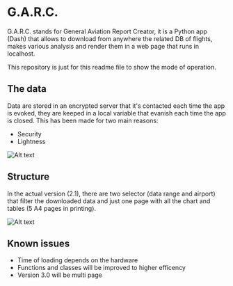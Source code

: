# G.A.R.C.

G.A.R.C. stands for General Aviation Report Creator, it is a Python app (Dash) that allows to download from anywhere the related DB of flights, makes various analysis and render them in a web page that runs in localhost.

This repository is just for this readme file to show the mode of operation.

## The data
Data are stored in an encrypted server that it's contacted each time the app is evoked, they are keeped in a local variable that evanish each time the app is closed.
This has been made for two main reasons:
- Security
- Lightness


![Alt text](https://github.com/MaurizioCarrara/GARC-Public-/blob/main/GIFs/downloadDB.gif)



## Structure
In the actual version (2.1), there are two selector (data range and airport) that filter the downloaded data and just one page with all the chart and tables (5 A4 pages in printing).


![Alt text](https://github.com/MaurizioCarrara/GARC-Public/blob/main/GIFs/Selectors.gif)

## Known issues
- Time of loading depends on the hardware
- Functions and classes will be improved to higher efficency
- Version 3.0 will be multi page 
